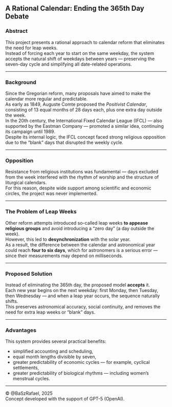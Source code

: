## **A Rational Calendar: Ending the 365th Day Debate**

### **Abstract**
This project presents a rational approach to calendar reform that eliminates the need for leap weeks.  
Instead of forcing each year to start on the same weekday, the system accepts the natural shift of weekdays between years — preserving the seven-day cycle and simplifying all date-related operations.

---

### **Background**
Since the Gregorian reform, many proposals have aimed to make the calendar more regular and predictable.  
As early as 1849, Auguste Comte proposed the *Positivist Calendar*, consisting of 13 equal months of 28 days each, plus one extra day outside the week.  
In the 20th century, the International Fixed Calendar League (IFCL) — also supported by the Eastman Company — promoted a similar idea, continuing its campaign until 1989.  
Despite its internal logic, the IFCL concept faced strong religious opposition due to the “blank” days that disrupted the weekly cycle.

---

### **Opposition**
Resistance from religious institutions was fundamental — days excluded from the week interfered with the rhythm of worship and the structure of liturgical calendars.  
For this reason, despite wide support among scientific and economic circles, the project was never implemented.

---

### **The Problem of Leap Weeks**
Other reform attempts introduced so-called leap weeks **to appease religious groups** and avoid introducing a “zero day” (a day outside the week).  
However, this led to **desynchronization** with the solar year.  
As a result, the difference between the calendar and astronomical year could reach **four to six days**, which for astronomers is a serious error — since their measurements may depend on milliseconds.

---

### **Proposed Solution**
Instead of eliminating the 365th day, the proposed model **accepts** it.  
Each new year begins on the next weekday: first Monday, then Tuesday, then Wednesday — and when a leap year occurs, the sequence naturally shifts.  
This preserves astronomical accuracy, social continuity, and removes the need for extra leap weeks or “blank” days.

---

### **Advantages**
This system provides several practical benefits:  
- simplified accounting and scheduling,  
- equal month lengths divisible by seven,  
- greater predictability of economic cycles — for example, cyclical settlements,  
- greater predictability of biological rhythms — including women’s menstrual cycles.

---

© @BaSzRafael, 2025  
Concept developed with the support of GPT-5 (OpenAI).
